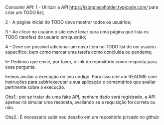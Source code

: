 Consumir API:
1 - Utilizar a API https://jsonplaceholder.typicode.com/ para criar um TODO list;

2 - A página inicial do TODO deve mostrar todos os usuários;

3 - Ao clicar no usuário o site deve levar para uma página que lista os TODO (tarefas) do usuário em questão;

4 - Deve ser possível adicionar um novo item no TODO list de um usuário específico; bem como marcar uma tarefa como concluída ou pendente;

5- Pedimos que envie, por favor, o link do repositório como resposta para essa pergunta.


Iremos avaliar a execução do seu código. Para isso crie um README com instruções para subir/executar a sua aplicação e comentários que avaliar pertinente sobre a execução.


Obs1.: por se tratar de uma fake API, nenhum dado será registrado, a API apenas irá simular uma resposta, avaliando se a requisição foi correta ou não.

Obs2.: É necessário subir seu desafio em um repositório privado no github